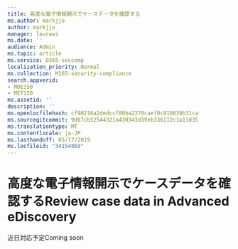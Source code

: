 ```yaml
---
title: 高度な電子情報開示でケースデータを確認する
ms.author: markjjo
author: markjjo
manager: laurawi
ms.date: ''
audience: Admin
ms.topic: article
ms.service: O365-seccomp
localization_priority: Normal
ms.collection: M365-security-compliance
search.appverid:
- MOE150
- MET150
ms.assetid: ''
description: ''
ms.openlocfilehash: cf90216a2dedccf80ba2370caef0c910839b31ca
ms.sourcegitcommit: 9d67cb52544321a430343d39eb336112c1a11d35
ms.translationtype: MT
ms.contentlocale: ja-JP
ms.lasthandoff: 05/17/2019
ms.locfileid: "34154869"
---
```

# <a name="review-case-data-in-advanced-ediscovery"></a><span data-ttu-id="6b384-102">高度な電子情報開示でケースデータを確認する</span><span class="sxs-lookup"><span data-stu-id="6b384-102">Review case data in Advanced eDiscovery</span></span>


<span data-ttu-id="6b384-103">近日対応予定</span><span class="sxs-lookup"><span data-stu-id="6b384-103">Coming soon</span></span>